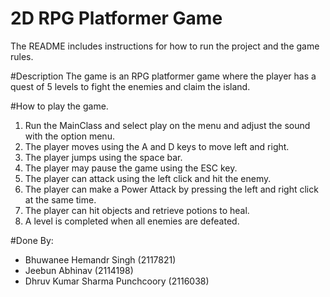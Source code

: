 # 2D RPG Platformer Game
The README includes instructions for how to run the project and the game rules.

#Description
The game is an RPG platformer game where the player has a quest of 5 levels to fight the enemies and claim the island.

#How to play the game.
 1. Run the MainClass and select play on the menu and adjust the sound with the option menu.
 2. The player moves using the A and D keys to move left and right.
 3. The player jumps using the space bar.
 4. The player may pause the game using the ESC key.
 5. The player can attack using the left click and hit the enemy.
 6. The player can make a Power Attack by pressing the  left and right click at the same time.
 7. The player can hit objects and retrieve potions to heal.
 8. A level is completed when all enemies are defeated.

#Done By:

* Bhuwanee Hemandr Singh (2117821)
* Jeebun Abhinav (2114198)
* Dhruv Kumar Sharma Punchcoory (2116038)
